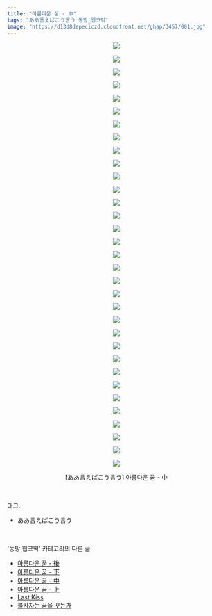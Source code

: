 ```yaml
---
title: "아름다운 꿈 - 中"
tags: "ああ言えばこう言う 동방_웹코믹"
image: "https://d13d8depeciczd.cloudfront.net/ghap/3457/001.jpg"
---
```

<div class="article">
<p style="text-align: center; clear: none; float: none;"><img src="{{ site.imgserver12 }}/ghap/3457/001.jpg"/></p>
<p style="text-align: center; clear: none; float: none;"><img src="{{ site.imgserver12 }}/ghap/3457/002.jpg"/></p>
<p style="text-align: center; clear: none; float: none;"><img src="{{ site.imgserver12 }}/ghap/3457/003.jpg"/></p>
<p style="text-align: center; clear: none; float: none;"><img src="{{ site.imgserver12 }}/ghap/3457/004.jpg"/></p>
<p style="text-align: center; clear: none; float: none;"><img src="{{ site.imgserver12 }}/ghap/3457/005.jpg"/></p>
<p style="text-align: center; clear: none; float: none;"><img src="{{ site.imgserver12 }}/ghap/3457/006.jpg"/></p>
<p style="text-align: center; clear: none; float: none;"><img src="{{ site.imgserver12 }}/ghap/3457/007.jpg"/></p>
<p style="text-align: center; clear: none; float: none;"><img src="{{ site.imgserver12 }}/ghap/3457/008.jpg"/></p>
<p style="text-align: center; clear: none; float: none;"><img src="{{ site.imgserver12 }}/ghap/3457/009.jpg"/></p>
<p style="text-align: center; clear: none; float: none;"><img src="{{ site.imgserver12 }}/ghap/3457/010.jpg"/></p>
<p style="text-align: center; clear: none; float: none;"><img src="{{ site.imgserver12 }}/ghap/3457/011.jpg"/></p>
<p style="text-align: center; clear: none; float: none;"><img src="{{ site.imgserver12 }}/ghap/3457/012.jpg"/></p>
<p style="text-align: center; clear: none; float: none;"><img src="{{ site.imgserver12 }}/ghap/3457/013.jpg"/></p>
<p style="text-align: center; clear: none; float: none;"><img src="{{ site.imgserver12 }}/ghap/3457/014.jpg"/></p>
<p style="text-align: center; clear: none; float: none;"><img src="{{ site.imgserver12 }}/ghap/3457/015.jpg"/></p>
<p style="text-align: center; clear: none; float: none;"><img src="{{ site.imgserver12 }}/ghap/3457/016.jpg"/></p>
<p style="text-align: center; clear: none; float: none;"><img src="{{ site.imgserver12 }}/ghap/3457/017.jpg"/></p>
<p style="text-align: center; clear: none; float: none;"><img src="{{ site.imgserver12 }}/ghap/3457/018.jpg"/></p>
<p style="text-align: center; clear: none; float: none;"><img src="{{ site.imgserver12 }}/ghap/3457/019.jpg"/></p>
<p style="text-align: center; clear: none; float: none;"><img src="{{ site.imgserver12 }}/ghap/3457/020.jpg"/></p>
<p style="text-align: center; clear: none; float: none;"><img src="{{ site.imgserver12 }}/ghap/3457/021.jpg"/></p>
<p style="text-align: center; clear: none; float: none;"><img src="{{ site.imgserver12 }}/ghap/3457/022.jpg"/></p>
<p style="text-align: center; clear: none; float: none;"><img src="{{ site.imgserver12 }}/ghap/3457/023.jpg"/></p>
<p style="text-align: center; clear: none; float: none;"><img src="{{ site.imgserver12 }}/ghap/3457/024.jpg"/></p>
<p style="text-align: center; clear: none; float: none;"><img src="{{ site.imgserver12 }}/ghap/3457/025.jpg"/></p>
<p style="text-align: center; clear: none; float: none;"><img src="{{ site.imgserver12 }}/ghap/3457/026.jpg"/></p>
<p style="text-align: center; clear: none; float: none;"><img src="{{ site.imgserver12 }}/ghap/3457/027.jpg"/></p>
<p style="text-align: center; clear: none; float: none;"><img src="{{ site.imgserver12 }}/ghap/3457/028.jpg"/></p>
<p style="text-align: center; clear: none; float: none;"><img src="{{ site.imgserver12 }}/ghap/3457/029.jpg"/></p>
<p style="text-align: center; clear: none; float: none;"><img src="{{ site.imgserver12 }}/ghap/3457/030.jpg"/></p>
<p style="text-align: center; clear: none; float: none;"><img src="{{ site.imgserver12 }}/ghap/3457/031.jpg"/></p>
<p style="text-align: center; clear: none; float: none;"><img src="{{ site.imgserver12 }}/ghap/3457/032.jpg"/></p>
<p style="text-align: center; clear: none; float: none;"><img src="{{ site.imgserver12 }}/ghap/3457/033.jpg"/></p>
<p style="text-align: center; clear: none; float: none;">[ああ言えばこう言う] 아름다운 꿈 - 中</p>
</div><br/>
<div class="tagTrail">
<p>태그: </p>
<ul>
<li>ああ言えばこう言う</li>
</ul>
</div><br/>
<div class="another">
<p>'동방 웹코믹' 카테고리의 다른 글</p>
<ul>
<li><a href="/ghap_3459">아름다운 꿈 - 後</a></li>
<li><a href="/ghap_3458">아름다운 꿈 - 下</a></li>
<li><a href="/ghap_3457">아름다운 꿈 - 中</a></li>
<li><a href="/ghap_3456">아름다운 꿈 - 上</a></li>
<li><a href="/ghap_3447">Last Kiss</a></li>
<li><a href="/ghap_3446">불사자는 꿈을 꾸는가</a></li>
</ul>
</div><br/>
<div class="cb_module cb_fluid">
<div class="cb_wrt cb_profile">
</div><!-- commentList close -->
</div><br/>
